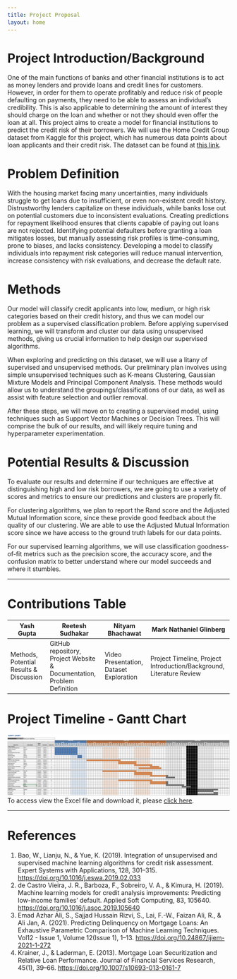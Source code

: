 ```yaml
---
title: Project Proposal
layout: home
---
```


# Project Introduction/Background

One of the main functions of banks and other financial institutions is to act as money lenders and provide loans and credit lines for customers. However, in order for them to operate profitably and reduce risk of people defaulting on payments, they need to be able to assess an individual’s credibility. This is also applicable to determining the amount of interest they should charge on the loan and whether or not they should even offer the loan at all. This project aims to create a model for financial institutions to predict the credit risk of their borrowers. We will use the Home Credit Group dataset from Kaggle for this project, which has numerous data points about loan applicants and their credit risk. The dataset can be found at [this link](https://www.kaggle.com/c/home-credit-default-risk/data).

# Problem Definition

With the housing market facing many uncertainties, many individuals struggle to get loans due to insufficient, or even non-existent credit history. Distrustworthy lenders capitalize on these individuals, while banks lose out on potential customers due to inconsistent evaluations. Creating predictions for repayment likelihood ensures that clients capable of paying out loans are not rejected. Identifying potential defaulters before granting a loan mitigates losses, but manually assessing risk profiles is time-consuming, prone to biases, and lacks consistency. Developing a model to classify individuals into repayment risk categories will reduce manual intervention, increase consistency with risk evaluations, and decrease the default rate.

# Methods

Our model will classify credit applicants into low, medium, or high risk categories based on their credit history, and thus we can model our problem as a supervised classification problem. Before applying supervised learning, we will transform and cluster our data using unsupervised methods, giving us crucial information to help design our supervised algorithms. 

When exploring and predicting on this dataset, we will use a litany of supervised and unsupervised methods. Our preliminary plan involves using simple unsupervised techniques such as K-means Clustering, Gaussian Mixture Models and Principal Component Analysis. These methods would allow us to understand the groupings/classifications of our data, as well as assist with feature selection and outlier removal.

After these steps, we will move on to creating a supervised model, using techniques such as Support Vector Machines or Decision Trees. This will comprise the bulk of our results, and will likely require tuning and hyperparameter experimentation.

# Potential Results & Discussion

To evaluate our results and determine if our techniques are effective at distinguishing high and low risk borrowers, we are going to use a variety of scores and metrics to ensure our predictions and clusters are properly fit.

For clustering algorithms, we plan to report the Rand score and the Adjusted Mutual Information score, since these provide good feedback about the quality of our clustering. We are able to use the Adjusted Mutual Information score since we have access to the ground truth labels for our data points.

For our supervised learning algorithms, we will use classification goodness-of-fit metrics such as the precision score, the accuracy score, and the confusion matrix to better understand where our model succeeds and where it stumbles.

---

# Contributions Table

| Yash Gupta | Reetesh Sudhakar | Nityam Bhachawat | Mark Nathaniel Glinberg |
| ---------- | ---------------- | ---------------- | ----------------------- |
| Methods, Potential Results & Discussion | GitHub repository, Project Website & Documentation, Problem Definition | Video Presentation, Dataset Exploration | Project Timeline, Project Introduction/Background, Literature Review |

# Project Timeline - Gantt Chart
![Gantt Chart](resources/gantt-chart.png)
To access view the Excel file and download it, please [click here](resources/GanttChart.xlsx "download").

---

# References

1. Bao, W., Lianju, N., & Yue, K. (2019). Integration of unsupervised and supervised machine learning algorithms for credit risk assessment. Expert Systems with Applications, 128, 301–315. https://doi.org/10.1016/j.eswa.2019.02.033
2. de Castro Vieira, J. R., Barboza, F., Sobreiro, V. A., & Kimura, H. (2019). Machine learning models for credit analysis improvements: Predicting low-income families’ default. Applied Soft Computing, 83, 105640. https://doi.org/10.1016/j.asoc.2019.105640
3. Emad Azhar Ali, S., Sajjad Hussain Rizvi, S., Lai, F.-W., Faizan Ali, R., & Ali Jan, A. (2021). Predicting Delinquency on Mortgage Loans: An Exhaustive Parametric Comparison of Machine Learning Techniques. Vol12 - Issue 1, Volume 12(Issue 1), 1–13. https://doi.org/10.24867/ijiem-2021-1-272
4. Krainer, J., & Laderman, E. (2013). Mortgage Loan Securitization and Relative Loan Performance. Journal of Financial Services Research, 45(1), 39–66. https://doi.org/10.1007/s10693-013-0161-7‌
